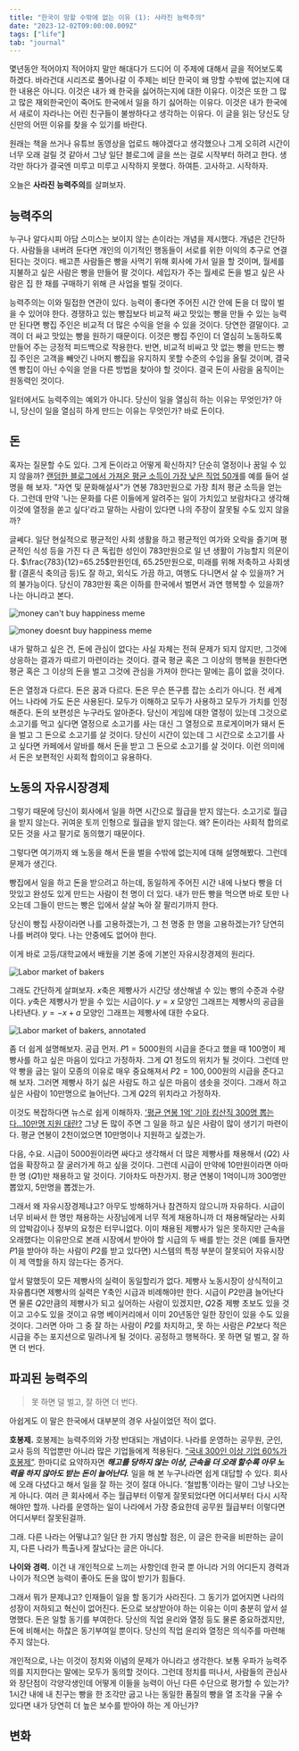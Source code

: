 ```yaml
---
title: "한국이 망할 수밖에 없는 이유 (1): 사라진 능력주의"
date: "2023-12-02T09:00:00.009Z"
tags: ["life"]
tab: "journal"
---
```


몇년동안 적어야지 적어야지 말만 해대다가 드디어 이 주제에 대해서 글을 적어보도록 하겠다. 바라건대 시리즈로 풀어나갈 이 주제는 비단 한국이 왜 망할 수밖에 없는지에 대한 내용은 아니다. 이것은 내가 왜 한국을 싫어하는지에 대한 이유다. 이것은 또한 그 많고 많은 재외한국인이 죽어도 한국에서 일을 하기 싫어하는 이유다. 이것은 내가 한국에서 새로이 자라나는 어린 친구들이 불쌍하다고 생각하는 이유다. 이 글을 읽는 당신도 당신만의 어떤 이유를 찾을 수 있기를 바란다.

원래는 책을 쓰거나 유튜브 동영상을 업로드 해야겠다고 생각했으나 그게 오히려 시간이 너무 오래 걸릴 것 같아서 그냥 일단 블로그에 글을 쓰는 걸로 시작부터 하려고 한다. 생각만 하다가 결국엔 미루고 미루고 시작하지 못했다. 하여튼. 고사하고. 시작하자.

오늘은 **사라진 능력주의**를 살펴보자.

## 능력주의

누구나 알다시피 아담 스미스는 보이지 않는 손이라는 개념을 제시했다. 개념은 간단하다. 사람들을 내버려 둔다면 개인의 이기적인 행동들이 서로를 위한 이익의 추구로 연결된다는 것이다. 배고픈 사람들은 빵을 사먹기 위해 회사에 가서 일을 할 것이며, 월세를 지불하고 싶은 사람은 빵을 만들어 팔 것이다. 세입자가 주는 월세로 돈을 벌고 싶은 사람은 집 한 채를 구매하기 위해 큰 사업을 벌릴 것이다.

능력주의는 이와 밀접한 연관이 있다. 능력이 좋다면 주어진 시간 안에 돈을 더 많이 벌을 수 있어야 한다. 경쟁하고 있는 빵집보다 비교적 싸고 맛있는 빵을 만들 수 있는 능력만 된다면 빵집 주인은 비교적 더 많은 수익을 얻을 수 있을 것이다. 당연한 결말이다. 고객이 더 싸고 맛있는 빵을 원하기 때문이다. 이것은 빵집 주인이 더 열심히 노동하도록 만들어 주는 긍정적 피드백으로 작용한다. 반면, 비교적 비싸고 맛 없는 빵을 만드는 빵집 주인은 고객을 빼앗긴 나머지 빵집을 유지하지 못할 수준의 수입을 올릴 것이며, 결국엔 빵집이 아닌 수익을 얻을 다른 방법을 찾아야 할 것이다. 결국 돈이 사람을 움직이는 원동력인 것이다.

일터에서도 능력주의는 예외가 아니다. 당신이 일을 열심히 하는 이유는 무엇인가? 아니, 당신이 일을 열심히 하게 만드는 이유는 무엇인가? 바로 돈이다.

## 돈

혹자는 질문할 수도 있다. 그게 돈이라고 어떻게 확신하지? 단순히 열정이나 꿈일 수 있지 않을까? [랜덤한 블로그에서 가져온 평균 소득이 가장 낮은 직업 50개](https://howtodothingsbetter.tistory.com/53)를 예를 들어 설명을 해 보자. "자연 및 문화해설사"가 연봉 783만원으로 가장 최저 평균 소득을 얻는다. 그런데 만약 '나는 문화를 다른 이들에게 알려주는 일이 가치있고 보람차다고 생각해 이것에 열정을 쏟고 싶다'라고 말하는 사람이 있다면 나의 주장이 잘못될 수도 있지 않을까?

글쎄다. 일단 현실적으로 평균적인 사회 생활을 하고 평균적인 여가와 오락을 즐기며 평균적인 식성 등을 가진 다 큰 독립한 성인이 783만원으로 일 년 생활이 가능할지 의문이다. $\frac{783}{12}=65.25$만원인데, 65.25만원으로, 미래를 위해 저축하고 사회생활 (결혼식 축의금 등)도 잘 하고, 외식도 가끔 하고, 여행도 다니면서 살 수 있을까? 거의 불가능이다. 당신이 783만원 혹은 이하를 한국에서 벌면서 과연 행복할 수 있을까? 나는 아니라고 본다.

![money can't buy happiness meme](./money-cant-buy-happiness.png)

![money doesnt buy happiness meme](./money-doesnt-buy-happiness.png)

내가 말하고 싶은 건, 돈에 관심이 없다는 사실 자체는 전혀 문제가 되지 않지만, 그것에 상응하는 결과가 따르기 마련이라는 것이다. 결국 평균 혹은 그 이상의 행복을 원한다면 평균 혹은 그 이상의 돈을 벌고 그것에 관심을 가져야 한다는 말에는 흠이 없을 것이다. 

돈은 열정과 다르다. 돈은 꿈과 다르다. 돈은 무슨 뜬구름 잡는 소리가 아니다. 전 세계 어느 나라에 가도 돈은 사용된다. 모두가 이해하고 모두가 사용하고 모두가 가치를 인정해준다. 돈의 보편성은 누구라도 알아준다. 당신이 게임에 대한 열정이 있는데 그것으로 소고기를 먹고 싶다면 열정으로 소고기를 사는 대신 그 열정으로 프로게이머가 돼서 돈을 벌고 그 돈으로 소고기를 살 것이다. 당신이 시간이 있는데 그 시간으로 소고기를 사고 싶다면 카페에서 알바를 해서 돈을 받고 그 돈으로 소고기를 살 것이다. 이런 의미에서 돈은 보편적인 사회적 합의이고 유용하다.

## 노동의 자유시장경제

그렇기 때문에 당신이 회사에서 일을 하면 시간으로 월급을 받지 않는다. 소고기로 월급을 받지 않는다. 귀여운 토끼 인형으로 월급을 받지 않는다. 왜? 돈이라는 사회적 합의로 모든 것을 사고 팔기로 동의했기 때문이다.

그렇다면 여기까지 왜 노동을 해서 돈을 벌을 수밖에 없는지에 대해 설명해봤다. 그런데 문제가 생긴다.

빵집에서 일을 하고 돈을 받으려고 하는데, 동일하게 주어진 시간 내에 나보다 빵을 더 맛있고 완성도 있게 만드는 사람이 천 명이 더 있다. 내가 만든 빵을 먹으면 바로 토만 나오는데 그들이 만드는 빵은 입에서 살살 녹아 잘 팔리기까지 한다.

당신이 빵집 사장이라면 나를 고용하겠는가, 그 천 명중 한 명을 고용하겠는가? 당연히 나를 버려야 맞다. 나는 안중에도 없어야 한다.

이게 바로 고등/대학교에서 배웠을 기본 중에 기본인 자유시장경제의 원리다.

![Labor market of bakers](bakers-market.png)

그래도 간단하게 살펴보자. $x$축은 제빵사가 시간당 생산해낼 수 있는 빵의 수준과 수량이다. $y$축은 제빵사가 받을 수 있는 시급이다. $y=x$ 모양인 그래프는 제빵사의 공급을 나타낸다. $y=-x+a$ 모양인 그래프는 제빵사에 대한 수요다.

![Labor market of bakers, annotated](bakers-market-annotated.png)

좀 더 쉽게 설명해보자. 공급 먼저. $P1 = 5000$원의 시급을 준다고 했을 때 100명이 제빵사를 하고 싶은 마음이 있다고 가정하자. 그게 $Q1$ 정도의 위치가 될 것이다. 그런데 만약 빵을 굽는 일이 모종의 이유로 매우 중요해져서 $P2 = 100,000$원의 시급을 준다고 해 보자. 그러면 제빵사 하기 싫은 사람도 하고 싶은 마음이 샘솟을 것이다. 그래서 하고 싶은 사람이 10만명으로 늘어난다. 그게 $Q2$의 위치라고 가정하자. 

이것도 복잡하다면 뉴스로 쉽게 이해하자. ['평균 연봉 1억' 기아 킹산직 300명 뽑는다...10만명 지원 대란?](https://biz.sbs.co.kr/article/20000145051) 그냥 돈 많이 주면 그 일을 하고 싶은 사람이 많이 생기기 마련이다. 평균 연봉이 2천이었으면 10만명이나 지원하고 싶겠는가.

다음, 수요. 시급이 5000원이라면 싸다고 생각해서 더 많은 제빵사를 채용해서 ($Q2$) 사업을 확장하고 잘 굴러가게 하고 싶을 것이다. 그런데 시급이 만약에 10만원이라면 아마 한 명 ($Q1$)만 채용하고 말 것이다. 기아차도 마찬가지. 평균 연봉이 1억이니까 300명만 뽑았지, 5만명을 뽑겠는가.

그래서 왜 자유시장경제냐고? 아무도 방해하거나 참견하지 않으니까 자유하다. 시급이 너무 비싸서 한 명만 채용하는 사장님에게 너무 적게 채용하니까 더 채용해달라는 사회의 압박감이나 정부의 요청은 터무니없다. 이미 채용된 제빵사가 일은 못하지만 근속을 오래했다는 이유만으로 본래 시장에서 받아야 할 시급의 두 배를 받는 것은 (예를 들자면 $P1$을 받아야 하는 사람이 $P2$를 받고 있다면) 시스템의 특정 부분이 잘못되어 자유시장이 제 역할을 하지 않는다는 증거다.

앞서 말했듯이 모든 제빵사의 실력이 동일할리가 없다. 제빵사 노동시장이 상식적이고 자유롭다면 제빵사의 실력은 Y축인 시급과 비례해야만 한다. 시급이 $P2$만큼 늘어난다면 물론 $Q2$만큼의 제빵사가 되고 싶어하는 사람이 있겠지만, $Q2$중 제빵 초보도 있을 것이고 고수도 있을 것이고 유명 베이커리에서 이미 20년동안 일한 장인이 있을 수도 있을 것이다. 그러면 아마 그 중 잘 하는 사람이 $P2$를 차지하고, 못 하는 사람은 $P2$보다 적은 시급을 주는 포지션으로 밀려나게 될 것이다. 공정하고 행복하다. 못 하면 덜 벌고, 잘 하면 더 번다.

## 파괴된 능력주의

> 못 하면 덜 벌고, 잘 하면 더 번다.

아쉽게도 이 말은 한국에서 대부분의 경우 사실이었던 적이 없다.

**호봉제.** 호봉제는 능력주의와 가장 반대되는 개념이다. 나라를 운영하는 공무원, 군인, 교사 등의 직업뿐만 아니라 많은 기업들에게 적용된다. [“국내 300인 이상 기업 60%가 호봉제”](https://www.donga.com/news/Economy/article/all/20230301/118129216/1). 한마디로 요약하자면 _**해고를 당하지 않는 이상, 근속을 더 오래 할수록 아무 노력을 하지 않아도 받는 돈이 늘어난다.**_ 일을 해 본 누구나라면 쉽게 대답할 수 있다. 회사에 오래 다녔다고 해서 일을 잘 하는 것이 절대 아니다. '철밥통'이라는 말이 그냥 나오는 게 아니다. 여러 큰 회사에서 주는 월급부터 이렇게 잘못되었다면 어디서부터 다시 시작해야만 할까. 나라를 운영하는 일이 나라에서 가장 중요한데 공무원 월급부터 이렇다면 어디서부터 잘못된걸까.

그래. 다른 나라는 어떻냐고? 일단 한 가지 명심할 점은, 이 글은 한국을 비판하는 글이지, 다른 나라가 특출나게 잘났다는 글은 아니다.

**나이와 경력.** 이건 내 개인적으로 느끼는 사항인데 한국 뿐 아니라 거의 어디든지 경력과 나이가 적으면 능력이 좋아도 돈을 많이 받기가 힘들다. 

그래서 뭐가 문제냐고? 인재들이 일을 할 동기가 사라진다. 그 동기가 없어지면 나라의 성장이 저하되고 혁신이 없어진다. 돈으로 보상받아야 하는 이유는 이미 충분히 앞서 설명했다. 돈은 일할 동기를 부여한다. 당신의 직업 윤리와 열정 등도 물론 중요하겠지만, 돈에 비해서는 하찮은 동기부여일 뿐이다. 당신의 직업 윤리와 열정은 의식주를 마련해주지 않는다.

개인적으로, 나는 이것이 정치와 이념의 문제가 아니라고 생각한다. 보통 우파가 능력주의를 지지한다는 말에는 모두가 동의할 것이다.  그런데 정치를 떠나서, 사람들의 관심사와 장단점이 각양각생인데 어떻게 이들을 능력이 아닌 다른 수단으로 평가할 수 있는가? 1시간 내에 내 친구는 빵을 한 조각만 굽고 나는 동일한 품질의 빵을 열 조각을 구울 수 있다면 내가 당연히 더 높은 보수를 받아야 하는 게 아닌가?

## 변화

